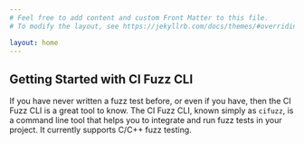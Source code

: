 ```yaml
---
# Feel free to add content and custom Front Matter to this file.
# To modify the layout, see https://jekyllrb.com/docs/themes/#overriding-theme-defaults

layout: home
---
```


## Getting Started with CI Fuzz CLI

If you have never written a fuzz test before, or even if you have, then the CI Fuzz CLI is a great tool to know. The CI Fuzz CLI, known simply as `cifuzz`, is a command line tool that helps you to integrate and run fuzz tests in your project. It currently supports C/C++ fuzz testing.